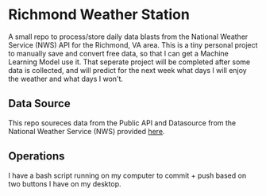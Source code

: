 # Richmond Weather Station
A small repo to process/store daily data blasts from the National Weather Service (NWS) API for the Richmond, VA area. This is a tiny personal project to manually save and convert free data, so that I can get a Machine Learning Model use it. That seperate project will be completed after some data is collected, and will predict for the next week what days I will enjoy the weather and what days I won't.

## Data Source
This repo soureces data from the Public API and Datasource from the National Weather Service (NWS) provided [here](https://www.weather.gov/documentation/services-web-api).

## Operations
I have a bash script running on my computer to commit + push based on two buttons I have on my desktop.
